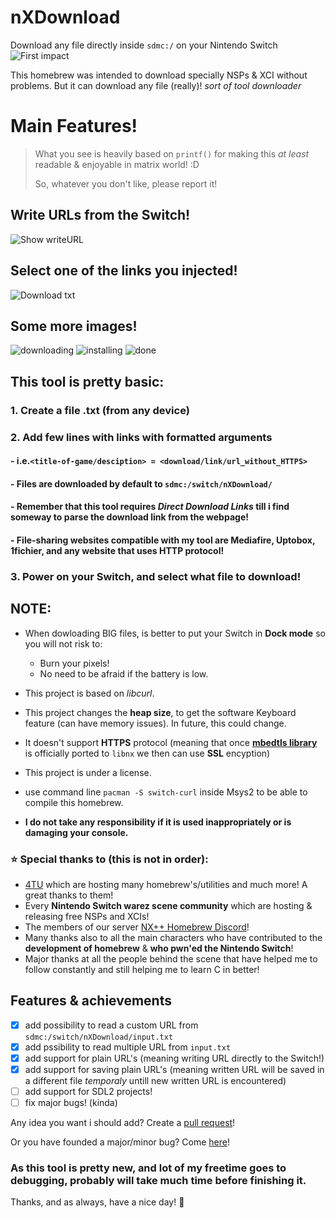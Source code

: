 # nXDownload
Download any file directly inside `sdmc:/` on your Nintendo Switch
![First impact](https://i.imgur.com/M0Q7Jk9.jpg)

This homebrew was intended to download specially NSPs & XCI without problems. But it can download any file (really)!
*sort of tool downloader*

# Main Features!
> What you see is heavily based on `printf()` for making this *at least* readable & enjoyable in matrix world! :D
> 
> So, whatever you don't like, please report it!

## Write URLs from the Switch!
![Show writeURL](https://i.imgur.com/cAylb93.jpg)
## Select one of the links you injected!
![Download txt](https://i.imgur.com/jKqxnNm.jpg)

## Some more images!
![downloading](https://i.imgur.com/sugFPW6.jpg)
![installing](https://raw.githubusercontent.com/XorTroll/Goldleaf/master/Screenshots/Goldleaf.install3.jpg)
![done](https://i.imgur.com/yipKvHb.jpg)

## This tool is pretty basic:
### 1. Create a file .txt (from any device)
### 2. Add few lines with links with formatted arguments
####     - i.e.`<title-of-game/desciption> = <download/link/url_without_HTTPS>`
####     - Files are downloaded by default to `sdmc:/switch/nXDownload/`
####     - Remember that this tool requires *Direct Download Links* till i find someway to parse the download link from the webpage!
####     - File-sharing websites compatible with my tool are Mediafire, Uptobox, 1fichier, and any website that uses HTTP protocol!
### 3. Power on your Switch, and select what file to download!

## NOTE:
- When dowloading BIG files, is better to put your Switch in **Dock mode** so you will not risk to:
  - Burn your pixels!
  - No need to be afraid if the battery is low.

- This project is based on *libcurl*.
- This project changes the **heap size**, to get the software Keyboard feature (can have memory issues). In future, this could change.
- It doesn't support **HTTPS** protocol (meaning that once **[mbedtls library](https://tls.mbed.org/)** is officially ported to `libnx` we then can use **SSL** encyption)
- This project is under a license.
- use command line `pacman -S switch-curl` inside Msys2 to be able to compile this homebrew.
- **I do not take any responsibility if it is used inappropriately or is damaging your console.**

### :star: Special thanks to (this is not in order):
- [4TU](https://fortheusers.org/) which are hosting many homebrew's/utilities and much more! A great thanks to them! 
- Every **Nintendo Switch warez scene community** which are hosting & releasing free NSPs and XCIs!
- The members of our server [NX++ Homebrew Discord](https://discord.gg/NErqFV4)! 
- Many thanks also to all the main characters who have contributed to the **development of homebrew** & **who pwn'ed the Nintendo Switch**!
- Major thanks at all the people behind the scene that have helped me to follow constantly and still helping me to learn C in better!

## Features & achievements
- [x] add possibility to read a custom URL from `sdmc:/switch/nXDownload/input.txt`
- [x] add pssibility to read multiple URL from `input.txt`
- [x] add support for plain URL's (meaning writing URL directly to the Switch!)
- [x] add support for saving plain URL's (meaning written URL will be saved in a different file *temporaly* untill new written URL is encountered)
- [ ] add support for SDL2 projects!
- [ ] fix major bugs! (kinda)

Any idea you want i should add? Create a [pull request](https://github.com/Dontwait00/nXDownload/pulls)!

Or you have founded a major/minor bug? Come [here](https://github.com/Dontwait00/nXDownload/issues)!

### As this tool is pretty new, and lot of my freetime goes to debugging, probably will take much time before finishing it.
Thanks, and as always, have a nice day! :wave:
